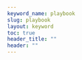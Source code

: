 ```yaml
---
keyword_name: playbook
slug: playbook
layout: keyword
toc: true
header_title: ""
header: ""
---
```

